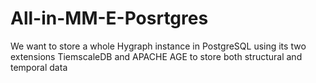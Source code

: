 # All-in-MM-E-Posrtgres
We want to store a whole Hygraph instance in PostgreSQL using its two extensions TiemscaleDB and APACHE AGE to store both structural and temporal data
